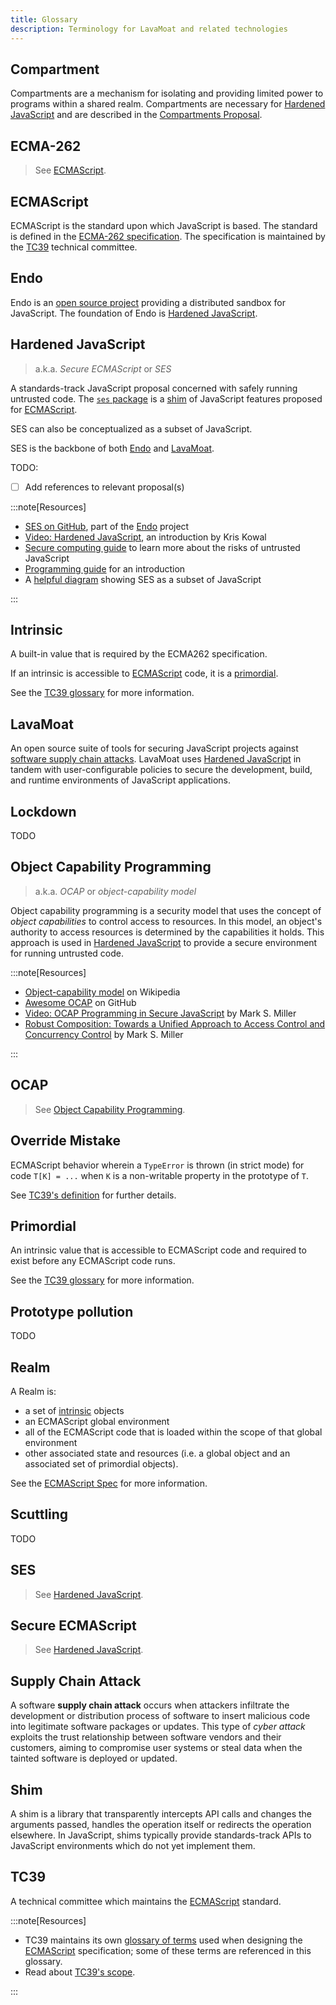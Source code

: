 ```yaml
---
title: Glossary
description: Terminology for LavaMoat and related technologies
---
```


## Compartment

Compartments are a mechanism for isolating and providing limited power to programs within a shared realm. Compartments are necessary for [Hardened JavaScript][] and are described in the [Compartments Proposal][compartments-proposal-ext].

## ECMA-262

> See [ECMAScript][].

## ECMAScript

ECMAScript is the standard upon which JavaScript is based. The standard is defined in the [ECMA-262 specification][ecma-262-ext]. The specification is maintained by the [TC39][] technical committee.

## Endo

Endo is an [open source project][endo-ext] providing a distributed sandbox for JavaScript. The foundation of Endo is [Hardened JavaScript][].

## Hardened JavaScript

> a.k.a. _Secure ECMAScript_ or _SES_

A standards-track JavaScript proposal concerned with safely running untrusted code. The [`ses` package][ses-ext] is a [shim][] of JavaScript features proposed for [ECMAScript][].

SES can also be conceptualized as a subset of JavaScript.

SES is the backbone of both [Endo][] and [LavaMoat][].

TODO:

- [ ] Add references to relevant proposal(s)

:::note[Resources]

- [SES on GitHub][ses-ext], part of the [Endo][] project
- [Video: Hardened JavaScript][hardened-js-video-ext], an introduction by Kris Kowal
- [Secure computing guide][ses-secure-ext] to learn more about the risks of untrusted JavaScript
- [Programming guide][ses-programming-ext] for an introduction
- A [helpful diagram][ses-diagram-ext] showing SES as a subset of JavaScript

:::

## Intrinsic

A built-in value that is required by the ECMA262 specification.

If an intrinsic is accessible to [ECMAScript][] code, it is a [primordial][].

See the [TC39 glossary][tc39-glossary-intrinsic-ext] for more information.

## LavaMoat

An open source suite of tools for securing JavaScript projects against [software supply chain attacks][supply chain attack]. LavaMoat uses [Hardened JavaScript][] in tandem with user-configurable policies to secure the development, build, and runtime environments of JavaScript applications.

## Lockdown

TODO

## Object Capability Programming

> a.k.a. _OCAP_ or _object-capability model_

Object capability programming is a security model that uses the concept of _object capabilities_ to control access to resources. In this model, an object's authority to access resources is determined by the capabilities it holds. This approach is used in [Hardened JavaScript][] to provide a secure environment for running untrusted code.

:::note[Resources]

- [Object-capability model][ocap-wiki-ext] on Wikipedia
- [Awesome OCAP][ocap-awesome-ext] on GitHub
- [Video: OCAP Programming in Secure JavaScript][ocap-video-ext] by Mark S. Miller
- [Robust Composition: Towards a Unified Approach to Access Control and Concurrency Control][ocap-thesis-ext] by Mark S. Miller

:::

## OCAP

> See [Object Capability Programming][object-capability-programming].

## Override Mistake

ECMAScript behavior wherein a `TypeError` is thrown (in strict mode) for code `T[K] = ...` when `K` is a non-writable property in the prototype of `T`.

See [TC39's definition][tc39-glossary-override-mistake-ext] for further details.

## Primordial

An intrinsic value that is accessible to ECMAScript code and required to exist before any ECMAScript code runs.

See the [TC39 glossary][tc39-glossary-primordial-ext] for more information.

## Prototype pollution

TODO

## Realm

A Realm is:

- a set of [intrinsic][] objects
- an ECMAScript global environment
- all of the ECMAScript code that is loaded within the scope of that global environment
- other associated state and resources (i.e. a global object and an associated set of primordial objects).

See the [ECMAScript Spec][ecma-262-realms-ext] for more information.

## Scuttling

TODO

## SES

> See [Hardened JavaScript][].

## Secure ECMAScript

> See [Hardened JavaScript][].

## Supply Chain Attack

A software **supply chain attack** occurs when attackers infiltrate the development or distribution process of software to insert malicious code into legitimate software packages or updates. This type of _cyber attack_ exploits the trust relationship between software vendors and their customers, aiming to compromise user systems or steal data when the tainted software is deployed or updated.

## Shim

A shim is a library that transparently intercepts API calls and changes the arguments passed, handles the operation itself or redirects the operation elsewhere. In JavaScript, shims typically provide standards-track APIs to JavaScript environments which do not yet implement them.

## TC39

A technical committee which maintains the [ECMAScript][] standard.

:::note[Resources]

- TC39 maintains its own [glossary of terms][tc39-glossary-ext] used when designing the [ECMAScript][] specification; some of these terms are referenced in this glossary.
- Read about [TC39's scope][tc39-ext].

:::

[compartments-proposal-ext]: https://github.com/tc39/proposal-compartments
[ecma-262-ext]: https://ecma-international.org/publications-and-standards/standards/ecma-262
[ecma-262-realms-ext]: https://tc39.es/ecma262/#sec-code-realms
[ecmascript]: #ecmascript
[endo-ext]: https://github.com/endojs/endo#readme
[endo]: #endo
[hardened javascript]: #hardened-javascript
[hardened-js-video-ext]: https://youtu.be/RZ7bBIU8DRc
[intrinsic]: #intrinsic
[lavamoat]: #lavamoat
[object-capability-programming]: #object-capability-programming
[ocap-awesome-ext]: https://github.com/dckc/awesome-ocap#readme
[ocap-thesis-ext]: http://erights.org/talks/thesis/
[ocap-video-ext]: https://youtu.be/YcWXqHPui_w
[ocap-wiki-ext]: https://en.wikipedia.org/wiki/Object-capability_model
[primordial]: #primordial
[ses-diagram-ext]: https://github.com/endojs/Jessie/blob/main/README.md#subsetting-ecmascript
[ses-ext]: https://github.com/endojs/endo/tree/master/packages/ses#readme
[ses-programming-ext]: https://github.com/endojs/endo/blob/master/packages/ses/docs/guide.md
[ses-secure-ext]: https://github.com/endojs/endo/blob/master/packages/ses/docs/secure-coding-guide.md
[shim]: #shim
[supply chain attack]: #supply-chain-attack
[tc39-ext]: https://ecma-international.org/technical-committees/tc39/
[tc39-glossary-ext]: https://ecma-international.org/publications-and-standards/standards/ecma-262
[tc39-glossary-intrinsic-ext]: https://ecma-international.org/publications-and-standards/standards/ecma-262#intrinsic
[tc39-glossary-override-mistake-ext]: https://ecma-international.org/publications-and-standards/standards/ecma-262#override-mistake
[tc39-glossary-primordial-ext]: https://ecma-international.org/publications-and-standards/standards/ecma-262#primordial
[tc39]: #tc39
